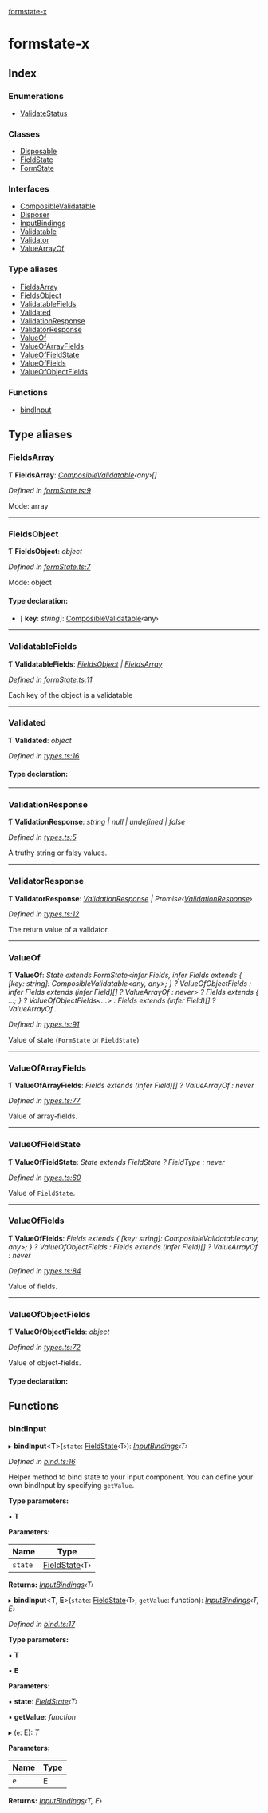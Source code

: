 [formstate-x](README.md)

# formstate-x

## Index

### Enumerations

* [ValidateStatus](enums/validatestatus.md)

### Classes

* [Disposable](classes/disposable.md)
* [FieldState](classes/fieldstate.md)
* [FormState](classes/formstate.md)

### Interfaces

* [ComposibleValidatable](interfaces/composiblevalidatable.md)
* [Disposer](interfaces/disposer.md)
* [InputBindings](interfaces/inputbindings.md)
* [Validatable](interfaces/validatable.md)
* [Validator](interfaces/validator.md)
* [ValueArrayOf](interfaces/valuearrayof.md)

### Type aliases

* [FieldsArray](README.md#fieldsarray)
* [FieldsObject](README.md#fieldsobject)
* [ValidatableFields](README.md#validatablefields)
* [Validated](README.md#validated)
* [ValidationResponse](README.md#validationresponse)
* [ValidatorResponse](README.md#validatorresponse)
* [ValueOf](README.md#valueof)
* [ValueOfArrayFields](README.md#valueofarrayfields)
* [ValueOfFieldState](README.md#valueoffieldstate)
* [ValueOfFields](README.md#valueoffields)
* [ValueOfObjectFields](README.md#valueofobjectfields)

### Functions

* [bindInput](README.md#bindinput)

## Type aliases

###  FieldsArray

Ƭ **FieldsArray**: *[ComposibleValidatable](interfaces/composiblevalidatable.md)‹any›[]*

*Defined in [formState.ts:9](https://github.com/qiniu/formstate-x/blob/ad577cd/src/formState.ts#L9)*

Mode: array

___

###  FieldsObject

Ƭ **FieldsObject**: *object*

*Defined in [formState.ts:7](https://github.com/qiniu/formstate-x/blob/ad577cd/src/formState.ts#L7)*

Mode: object

#### Type declaration:

* \[ **key**: *string*\]: [ComposibleValidatable](interfaces/composiblevalidatable.md)‹any›

___

###  ValidatableFields

Ƭ **ValidatableFields**: *[FieldsObject](README.md#fieldsobject) | [FieldsArray](README.md#fieldsarray)*

*Defined in [formState.ts:11](https://github.com/qiniu/formstate-x/blob/ad577cd/src/formState.ts#L11)*

Each key of the object is a validatable

___

###  Validated

Ƭ **Validated**: *object*

*Defined in [types.ts:16](https://github.com/qiniu/formstate-x/blob/ad577cd/src/types.ts#L16)*

#### Type declaration:

___

###  ValidationResponse

Ƭ **ValidationResponse**: *string | null | undefined | false*

*Defined in [types.ts:5](https://github.com/qiniu/formstate-x/blob/ad577cd/src/types.ts#L5)*

A truthy string or falsy values.

___

###  ValidatorResponse

Ƭ **ValidatorResponse**: *[ValidationResponse](README.md#validationresponse) | Promise‹[ValidationResponse](README.md#validationresponse)›*

*Defined in [types.ts:12](https://github.com/qiniu/formstate-x/blob/ad577cd/src/types.ts#L12)*

The return value of a validator.

___

###  ValueOf

Ƭ **ValueOf**: *State extends FormState<infer Fields, infer Fields extends { [key: string]: ComposibleValidatable<any, any>; } ? ValueOfObjectFields<infer Fields> : infer Fields extends (infer Field)[] ? ValueArrayOf<Field> : never> ? Fields extends { ...; } ? ValueOfObjectFields<...> : Fields extends (infer Field)[] ? ValueArrayOf...*

*Defined in [types.ts:91](https://github.com/qiniu/formstate-x/blob/ad577cd/src/types.ts#L91)*

Value of state (`FormState` or `FieldState`)

___

###  ValueOfArrayFields

Ƭ **ValueOfArrayFields**: *Fields extends (infer Field)[] ? ValueArrayOf<Field> : never*

*Defined in [types.ts:77](https://github.com/qiniu/formstate-x/blob/ad577cd/src/types.ts#L77)*

Value of array-fields.

___

###  ValueOfFieldState

Ƭ **ValueOfFieldState**: *State extends FieldState<infer FieldType> ? FieldType : never*

*Defined in [types.ts:60](https://github.com/qiniu/formstate-x/blob/ad577cd/src/types.ts#L60)*

Value of `FieldState`.

___

###  ValueOfFields

Ƭ **ValueOfFields**: *Fields extends { [key: string]: ComposibleValidatable<any, any>; } ? ValueOfObjectFields<Fields> : Fields extends (infer Field)[] ? ValueArrayOf<Field> : never*

*Defined in [types.ts:84](https://github.com/qiniu/formstate-x/blob/ad577cd/src/types.ts#L84)*

Value of fields.

___

###  ValueOfObjectFields

Ƭ **ValueOfObjectFields**: *object*

*Defined in [types.ts:72](https://github.com/qiniu/formstate-x/blob/ad577cd/src/types.ts#L72)*

Value of object-fields.

#### Type declaration:

## Functions

###  bindInput

▸ **bindInput**<**T**>(`state`: [FieldState](classes/fieldstate.md)‹T›): *[InputBindings](interfaces/inputbindings.md)‹T›*

*Defined in [bind.ts:16](https://github.com/qiniu/formstate-x/blob/ad577cd/src/bind.ts#L16)*

Helper method to bind state to your input component.
You can define your own bindInput by specifying `getValue`.

**Type parameters:**

▪ **T**

**Parameters:**

Name | Type |
------ | ------ |
`state` | [FieldState](classes/fieldstate.md)‹T› |

**Returns:** *[InputBindings](interfaces/inputbindings.md)‹T›*

▸ **bindInput**<**T**, **E**>(`state`: [FieldState](classes/fieldstate.md)‹T›, `getValue`: function): *[InputBindings](interfaces/inputbindings.md)‹T, E›*

*Defined in [bind.ts:17](https://github.com/qiniu/formstate-x/blob/ad577cd/src/bind.ts#L17)*

**Type parameters:**

▪ **T**

▪ **E**

**Parameters:**

▪ **state**: *[FieldState](classes/fieldstate.md)‹T›*

▪ **getValue**: *function*

▸ (`e`: E): *T*

**Parameters:**

Name | Type |
------ | ------ |
`e` | E |

**Returns:** *[InputBindings](interfaces/inputbindings.md)‹T, E›*
